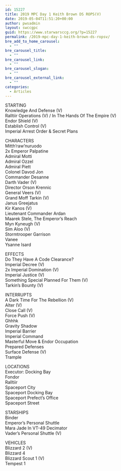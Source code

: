 ```yaml
---
id: 15227
title: 2019 MPC Day 1 Keith Brown DS ROPS(V)
date: 2019-05-04T11:51:20+00:00
author: pwsadmin
layout: swccgpc
guid: https://www.starwarsccg.org/?p=15227
permalink: /2019-mpc-day-1-keith-brown-ds-ropsv/
bre_add_to_home_carousel:
  - ""
bre_carousel_title:
  - ""
bre_carousel_link:
  - ""
bre_carousel_slogan:
  - ""
bre_carousel_external_link:
  - ""
categories:
  - Articles
---
```

STARTING  
Knowledge And Defense (V)  
Ralltiir Operations (V) / In The Hands Of The Empire (V)  
Endor Shield (V)  
Establish Control (V)  
Imperial Arrest Order & Secret Plans

CHARACTERS  
Mitth&#8217;raw&#8217;nuruodo  
2x Emperor Palpatine  
Admiral Motti  
Admiral Ozzel  
Admiral Piett  
Colonel Davod Jon  
Commander Desanne  
Darth Vader (V)  
Director Orson Krennic  
General Veers (V)  
Grand Moff Tarkin (V)  
Janus Greejatus  
Kir Kanos (V)  
Lieutenant Commander Ardan  
Maarek Stele, The Emperor&#8217;s Reach  
Myn Kyneugh (V)  
Sim Aloo (V)  
Stormtrooper Garrison  
Vanee  
Ysanne Isard

EFFECTS  
Do They Have A Code Clearance?  
Imperial Decree (V)  
2x Imperial Domination (V)  
Imperial Justice (V)  
Something Special Planned For Them (V)  
Tarkin&#8217;s Bounty (V)

INTERRUPTS  
A Dark Time For The Rebellion (V)  
Alter (V)  
Close Call (V)  
Force Push (V)  
Ghhhk  
Gravity Shadow  
Imperial Barrier  
Imperial Command  
Masterful Move & Endor Occupation  
Prepared Defenses  
Surface Defense (V)  
Trample

LOCATIONS  
Executor: Docking Bay  
Fondor  
Ralltiir  
Spaceport City  
Spaceport Docking Bay  
Spaceport Prefect&#8217;s Office  
Spaceport Street

STARSHIPS  
Binder  
Emperor&#8217;s Personal Shuttle  
Mara Jade In VT-49 Decimator  
Vader&#8217;s Personal Shuttle (V)

VEHICLES  
Blizzard 2 (V)  
Blizzard 4  
Blizzard Scout 1 (V)  
Tempest 1